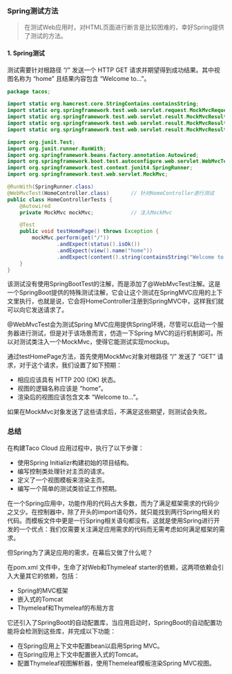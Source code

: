 ### Spring测试方法

> 在测试Web应用时，对HTML页面进行断言是比较困难的，幸好Spring提供了测试的方法。

#### 1. Spring测试

测试需要针对根路径  “/”  发送一个 HTTP GET 请求并期望得到成功结果。其中视图名称为 “home” 且结果内容包含 “Welcome to...”。

~~~java
package tacos;

import static org.hamcrest.core.StringContains.containsString;
import static org.springframework.test.web.servlet.request.MockMvcRequestBuilders.get;
import static org.springframework.test.web.servlet.result.MockMvcResultMatchers.content;
import static org.springframework.test.web.servlet.result.MockMvcResultMatchers.status;
import static org.springframework.test.web.servlet.result.MockMvcResultMatchers.view;

import org.junit.Test;
import org.junit.runner.RunWith;
import org.springframework.beans.factory.annotation.Autowired;
import org.springframework.boot.test.autoconfigure.web.servlet.WebMvcTest;
import org.springframework.test.context.junit4.SpringRunner;
import org.springframework.test.web.servlet.MockMvc;

@RunWith(SpringRunner.class)
@WebMvcTest(HomeController.class)       // 针对HomeController进行测试
public class HomeControllerTests {
    @Autowired
    private MockMvc mockMvc;            // 注入MockMvc

    @Test
    public void testHomePage() throws Exception {
        mockMvc.perform(get("/"))
                .andExpect(status().isOk())
                .andExpect(view().name("home"))
                .andExpect(content().string(containsString("Welcome to...")));
    }
}
~~~

该测试没有使用SpringBootTest的注解，而是添加了@WebMvcTest注解。这是一个SpringBoot提供的特殊测试注解，它会让这个测试在SpringMVC应用的上下文里执行，也就是说，它会将HomeController注册到SpringMVC中，这样我们就可以向它发送请求了。

@WebMvcTest会为测试Spring MVC应用提供Spring环境，尽管可以启动一个服务器进行测试，但是对于该场景而言，仿造一下Spring MVC的运行机制即可。所以对测试类注入一个MockMvc，使得它能测试实现mockup。

通过testHomePage方法，首先使用MockMvc对象对根路径 “/” 发送了 “GET” 请求，对于这个请求，我们设置了如下预期：

* 相应应该具有 HTTP 200 (OK) 状态。
* 视图的逻辑名称应该是 “home”。
* 渲染后的视图应该包含文本 “Welcome to...”。

如果在MockMvc对象发送了这些请求后，不满足这些期望，则测试会失败。

### 总结

在构建Taco Cloud 应用过程中，执行了以下步骤：

* 使用Spring Initializr构建初始的项目结构。
* 编写控制类处理针对主页的请求。
* 定义了一个视图模板来渲染主页。
* 编写一个简单的测试类验证工作预期。

在一个Spring应用中，功能作用的代码占大多数，而为了满足框架需求的代码少之又少。在控制器中，除了开头的import语句外，就只能找到两行Spring相关的代码。而模板文件中更是一行Spring相关语句都没有。这就是使用Spring进行开发的一个优点：我们仅需要关注满足应用需求的代码而无需考虑如何满足框架的需求。

但Spring为了满足应用的需求，在幕后又做了什么呢？

在pom.xml 文件中，生命了对Web和Thymeleaf starter的依赖，这两项依赖会引入大量其它的依赖，包括：

* Spring的MVC框架
* 嵌入式的Tomcat
* Thymeleaf和Thymeleaf的布局方言

它还引入了SpringBoot的自动配置库，当应用启动时，SpringBoot的自动配置功能将会检测到这些库，并完成以下功能：

* 在Spring应用上下文中配置bean以启用Spring MVC。
* 在Spring应用上下文中配置嵌入式的Tomcat。
* 配置Thymeleaf视图解析器，使用Themeleaf模板渲染Spring MVC视图。










